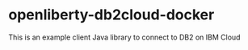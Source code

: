 # openliberty-db2cloud-docker
This is an example client Java library to connect to DB2 on IBM Cloud
